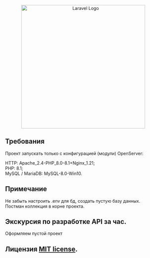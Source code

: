 <p align="center"><a href="https://laravel.com" target="_blank"><img src="https://raw.githubusercontent.com/laravel/art/master/logo-lockup/5%20SVG/2%20CMYK/1%20Full%20Color/laravel-logolockup-cmyk-red.svg" width="400" alt="Laravel Logo"></a></p>

## Требования
Проект запускать только с конфигурацией (модули) OpenServer:

HTTP: Apache_2.4-PHP_8.0-8.1+Nginx_1.21; <br>
PHP: 8.1; <br>
MySQL / MariaDB: MySQL-8.0-Win10.

## Примечание <br>
Не забыть настроить .env для бд, создать пустую базу данных. <br>
Постман коллекция в корне проекта. <br>

## Экскурсия по разработке API за час.

Оформляем пустой проект 

## Лицензия [MIT license](https://opensource.org/licenses/MIT).

